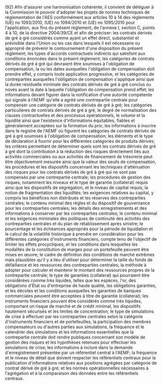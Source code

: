 (92) Afin d'assurer une harmonisation cohérente, il convient de déléguer à la Commission le pouvoir d'adopter les projets de normes techniques de réglementation de l'AES conformément aux articles 10 à 14 des règlements (UE) no 1093/2010, (UE) no 1094/2010 et (UE) no 1095/2010 pour l'application, aux fins du présent règlement, de l'annexe I, section C, points 4 à 10, de la directive 2004/39/CE et afin de préciser: les contrats dérivés de gré à gré considérés comme ayant un effet direct, substantiel et prévisible dans l'Union ou les cas dans lesquels il est nécessaire ou approprié de prévenir le contournement d'une disposition du présent règlement; les types d'accords contractuels indirects qui satisfont aux conditions énoncées dans le présent règlement; les catégories de contrats dérivés de gré à gré qui devraient être soumises à l'obligation de compensation, la ou les dates auxquelles l'obligation de compensation doit prendre effet, y compris toute application progressive, et les catégories de contreparties auxquelles l'obligation de compensation s'applique ainsi que la durée résiduelle minimale des contrats dérivés de gré à gré conclus ou novés avant la date à laquelle l'obligation de compensation prend effet; les informations devant figurer dans la notification d'une autorité compétente qui signale à l'AEMF qu'elle a agréé une contrepartie centrale pour compenser une catégorie de contrats dérivés de gré à gré; les catégories particulières de contrats dérivés de gré à gré, le degré de normalisation des clauses contractuelles et des processus opérationnels, le volume et la liquidité ainsi que l'existence d'informations équitables, fiables et généralement acceptées sur la formation du prix; les informations à inscrire dans le registre de l'AEMF où figurent les catégories de contrats dérivés de gré à gré soumises à l'obligation de compensation; les éléments et le type de déclaration à fournir pour les différentes catégories de produits dérivés; les critères permettant de déterminer quels sont les contrats dérivés de gré à gré dont la contribution à la réduction des risques directement liés aux activités commerciales ou aux activités de financement de trésorerie peut être objectivement mesurée ainsi que la valeur des seuils de compensation, les procédures et les dispositifs concernant les techniques d'atténuation des risques pour les contrats dérivés de gré à gré qui ne sont pas compensés par une contrepartie centrale; les procédures de gestion des risques, notamment les niveaux et le type de garantie (collateral) requis ainsi que les dispositifs de ségrégation, et le niveau de capital requis; la notion de fragmentation des liquidités; les exigences relatives au capital, y compris les bénéfices non distribués et les réserves des contreparties centrales; le contenu minimal des règles et du dispositif de gouvernance pour les contreparties centrales; les détails des enregistrements et des informations à conserver par les contreparties centrales; le contenu minimal et les exigences minimales des politiques de continuité des activités des contreparties centrales et du plan de rétablissement après sinistre; le pourcentage et les échéances appropriés pour la période de liquidation et le calcul de la volatilité historique à prendre en considération pour les différentes catégories d'instruments financiers, compte tenu de l'objectif de limiter les effets procycliques, et les conditions dans lesquelles les modalités de la constitution de marges pour un portefeuille peuvent être mises en œuvre; le cadre de définition des conditions de marché extrêmes mais plausibles qu'il y a lieu d'utiliser pour déterminer la taille du fonds de défaillance et les ressources des contreparties centrales; la méthode à adopter pour calculer et maintenir le montant des ressources propres de la contrepartie centrale; le type de garanties (collateral) qui pourraient être considérées comme très liquides, telles que les espèces, l'or, des obligations d'État ou d'entreprise de haute qualité, les obligations garanties, et les décotes et les conditions auxquelles les garanties de banques commerciales peuvent être acceptées à titre de garantie (collateral); les instruments financiers pouvant être considérés comme très liquides, comportant un risque de marché et de crédit minimal, les dispositifs hautement sécurisés et les limites de concentration; le type de simulations de crise à effectuer par les contreparties centrales selon la catégorie d'instruments financiers et de portefeuilles, la participation des membres compensateurs ou d'autres parties aux simulations, la fréquence et le calendrier des simulations et les informations essentielles que la contrepartie centrale doit rendre publiques concernant son modèle de gestion des risques et les hypothèses retenues pour effectuer les simulations de crise; les informations à inclure dans la demande d'enregistrement présentée par un référentiel central à l'AEMF; la fréquence et le niveau de détail que doivent respecter les référentiels centraux pour la publication d'informations relatives aux positions agrégées par catégorie de contrat dérivé de gré à gré; et les normes opérationnelles nécessaires à l'agrégation et à la comparaison des données entre les référentiels centraux.